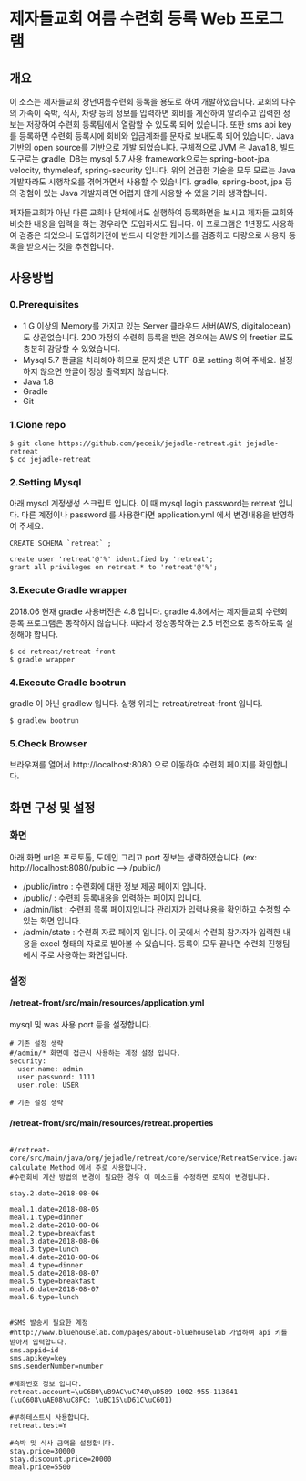 # 제자들교회 여름 수련회 등록 Web 프로그램
## 개요 
이 소스는 제자들교회 장년여름수련회 등록을 용도로 하여 개발하였습니다. 
교회의 다수의 가족이 숙박, 식사, 차량 등의 정보를 입력하면 회비를 계산하여 알려주고 입력한 정보는 저장하여 수련회 등록팀에서 열람할 수 있도록 되어 있습니다. 
또한 sms api key를 등록하면 수련회 등록시에 회비와 입금계좌를 문자로 보내도록 되어 있습니다.
Java 기반의 open source를 기반으로 개발 되었습니다. 
구체적으로 JVM 은 Java1.8, 빌드 도구로는 gradle, DB는 mysql 5.7 사용 framework으로는 spring-boot-jpa, velocity, thymeleaf, spring-security 입니다. 
위의 언급한 기술을 모두 모르는 Java 개발자라도 시행착오를 겪어가면서 사용할 수 있습니다.
gradle, spring-boot, jpa 등의 경험이 있는 Java 개발자라면 어렵지 않게 사용할 수 있을 거라 생각합니다.


제자들교회가 아닌 다른 교회나 단체에서도 실행하여 등록화면을 보시고 제자들 교회와 비슷한 내용을 입력을 하는 경우라면 도입하셔도 됩니다.
이 프로그램은 1년정도 사용하여 검증은 되었으나 도입하기전에 반드시 다양한 케이스를 검증하고 다량으로 사용자 등록을 받으시는 것을 추천합니다.


## 사용방법 

### 0.Prerequisites 
- 1 G 이상의 Memory를 가지고 있는 Server
클라우드 서버(AWS, digitalocean)도 상관없습니다. 200 가정의 수련회 등록을 받은 경우에는 AWS 의 freetier 로도 충분히 감당할 수 있었습니다.
- Mysql 5.7 
한글을 처리해야 하므로 문자셋은 UTF-8로 setting 하여 주세요. 설정하지 않으면 한글이 정상 출력되지 않습니다.
- Java 1.8 
- Gradle
- Git


### 1.Clone repo

```
$ git clone https://github.com/peceik/jejadle-retreat.git jejadle-retreat
$ cd jejadle-retreat
```

### 2.Setting Mysql

아래 mysql 계정생성 스크립트 입니다. 이 때 mysql login password는 retreat 입니다. 다른 계정이나 password 를 사용한다면 application.yml 에서 변경내용을 반영하여 주세요. 


```
CREATE SCHEMA `retreat` ;

create user 'retreat'@'%' identified by 'retreat';
grant all privileges on retreat.* to 'retreat'@'%';
```


### 3.Execute Gradle wrapper 

2018.06 현재 gradle 사용버전은 4.8 입니다. gradle 4.8에서는 제자들교회 수련회 등록 프로그램은 동작하지 않습니다. 
따라서 정상동작하는 2.5 버전으로 동작하도록 설정해야 합니다. 

```
$ cd retreat/retreat-front
$ gradle wrapper
```

### 4.Execute Gradle bootrun

gradle 이 아닌 gradlew 입니다.
실행 위치는 retreat/retreat-front 입니다.

```
$ gradlew bootrun
```

### 5.Check Browser

브라우져를 열어서 http://localhost:8080 으로 이동하여 수련회 페이지를 확인합니다. 


## 화면 구성 및 설정

### 화면 
아래 화면 url은 프로토톨, 도메인 그리고  port 정보는 생략하였습니다. (ex: http://localhost:8080/public --> /public/)
- /public/intro : 수련회에 대한 정보 제공 페이지 입니다. 
- /public/ : 수련회 등록내용을 입력하는 페이지 입니다.
- /admin/list : 수련회 목록 페이지입니다 관리자가 입력내용을 확인하고 수정할 수 있는 화면 입니다.
- /admin/state : 수련회 자료 페이지 입니다. 이 곳에서 수련회 참가자가 입력한 내용을 excel 형태의 자료로 받아볼 수 있습니다. 등록이 모두 끝나면 수련회 진행팀에서 주로 사용하는 화면입니다.

### 설정 

#### /retreat-front/src/main/resources/application.yml  

mysql 및 was 사용 port 등을 설정합니다.

```
# 기존 설정 생략 
#/admin/* 화면에 접근시 사용하는 계정 설정 입니다.
security:
  user.name: admin 
  user.password: 1111 
  user.role: USER 

# 기존 설정 생략 

```

#### /retreat-front/src/main/resources/retreat.properties
```

#/retreat-core/src/main/java/org/jejadle/retreat/core/service/RetreatService.java calculate Method 에서 주로 사용합니다. 
#수련회비 계산 방법의 변경이 필요한 경우 이 메소드를 수정하면 로직이 변경됩니다.

stay.2.date=2018-08-06

meal.1.date=2018-08-05
meal.1.type=dinner
meal.2.date=2018-08-06
meal.2.type=breakfast
meal.3.date=2018-08-06
meal.3.type=lunch
meal.4.date=2018-08-06
meal.4.type=dinner
meal.5.date=2018-08-07
meal.5.type=breakfast
meal.6.date=2018-08-07
meal.6.type=lunch


#SMS 발송시 필요한 계정
#http://www.bluehouselab.com/pages/about-bluehouselab 가입하여 api 키를 받아서 입력합니다.
sms.appid=id
sms.apikey=key
sms.senderNumber=number

#계좌번호 정보 입니다.
retreat.account=\uC6B0\uB9AC\uC740\uD589 1002-955-113841 (\uC608\uAE08\uC8FC: \uBC15\uD61C\uC601)

#부하테스트시 사용합니다. 
retreat.test=Y

#숙박 및 식사 금액을 설정합니다.
stay.price=30000
stay.discount.price=20000
meal.price=5500

```

